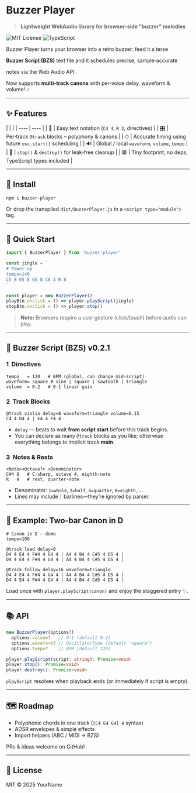 # Buzzer Player

> **Lightweight WebAudio library for browser‑side “buzzer” melodies**

![MIT License](https://img.shields.io/badge/license-MIT-green?style=flat)
![TypeScript](https://img.shields.io/badge/built_with-TypeScript-blue?style=flat)

Buzzer Player turns your browser into a retro buzzer: feed it a terse

**Buzzer Script (BZS)** text file and it schedules precise, sample‑accurate

notes via the Web Audio API.

Now supports **multi‑track canons** with per‑voice delay, waveform & volume! 🎶

---

## ✨ Features

| | |
| ---‑ | ‑--- |
| 🎼 | Easy text notation (`C4 4`, `R 2`, directives) |
| 🎛 | Per‑track `@track` blocks – polyphony & canons |
| ⏱ | Accurate timing using future `osc.start()` scheduling |
| 🔊 | Global / local `waveform`, `volume`, `tempo` |
| 🛑 | `stop()` & `destroy()` for leak‑free cleanup |
| 🟥 | Tiny footprint, no deps, TypeScript types included |

---

## 🚀 Install

```bash
npm i buzzer-player
```

Or drop the transpiled `dist/BuzzerPlayer.js` in a `<script type="module">` tag.

---

## 🔧 Quick Start

```ts
import { BuzzerPlayer } from 'buzzer-player'

const jingle = `
# Power‑up
tempo=140
C5 8 E5 8 G5 8 C6 4 R 8
`

const player = new BuzzerPlayer()
playBtn.onclick = () => player.playScript(jingle)
stopBtn.onclick = () => player.stop()
```

> **Note:** Browsers require a user gesture (click/touch) before audio can play.

---

## 🎹 Buzzer Script (BZS) v0.2.1

### 1  Directives

```text
tempo   = 120   # BPM (global, can change mid‑script)
waveform= square # sine | square | sawtooth | triangle
volume  = 0.2   # 0‑1 linear gain
```

### 2  Track Blocks

```
@track violin delay=8 waveform=triangle volume=0.15
C4 4 D4 4 | E4 4 F4 4
```

- `delay` — beats to wait **from script start** before this track begins.
- You can declare as many `@track` blocks as you like; otherwise everything
  belongs to implicit track **main**.

### 3  Notes & Rests

```
<Note><Octave?> <Denominator>
C#4 8   # C‑sharp, octave 4, eighth‑note
R   4   # rest, quarter‑note
```

- Denominator: `1=whole`, `2=half`, `4=quarter`, `8=eighth`, …
- Lines may include `|` barlines—they’re ignored by parser.

---

## 🎼 Example: Two‑bar Canon in D

```text
# Canon in D – demo
tempo=100

@track lead delay=0
D4 4 E4 4 F#4 4 G4 4 | A4 4 B4 4 C#5 4 D5 4 |
D4 4 E4 4 F#4 4 G4 4 | A4 4 B4 4 C#5 4 D5 4 |

@track follow delay=16 waveform=triangle
D4 4 E4 4 F#4 4 G4 4 | A4 4 B4 4 C#5 4 D5 4 |
D4 4 E4 4 F#4 4 G4 4 | A4 4 B4 4 C#5 4 D5 4 |
```

Load once with `player.playScript(canon)` and enjoy the staggered entry ✨.

---

## 📚 API

```ts
new BuzzerPlayer(options?)
  options.volume?   // 0‑1 (default 0.2)
  options.waveform? // OscillatorType (default 'square')
  options.tempo?    // BPM (default 120)

player.playScript(script: string): Promise<void>
player.stop(): Promise<void>
player.destroy(): Promise<void>
```

`playScript` resolves when playback ends (or immediately if script is empty).

---

## 🗺 Roadmap

- Polyphonic chords in one track (`[C4 E4 G4] 4` syntax)
- ADSR envelopes & simple effects
- Import helpers (ABC / MIDI → BZS)

PRs & ideas welcome on GitHub!

---

## 📝 License

MIT © 2025 YourName
